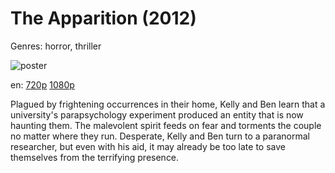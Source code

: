 # The Apparition (2012)

Genres: horror, thriller

![poster](http://image.tmdb.org/t/p/w500/qEHx7H3Gvt1zYM1AyitTA8c2XOH.jpg)

en:
  [720p](magnet:?xt=urn:btih:81E7C3ADECD78C68411D54453A46D5FC6AE2C07B&tr=udp://glotorrents.pw:6969/announce&tr=udp://tracker.opentrackr.org:1337/announce&tr=udp://torrent.gresille.org:80/announce&tr=udp://tracker.openbittorrent.com:80&tr=udp://tracker.coppersurfer.tk:6969&tr=udp://tracker.leechers-paradise.org:6969&tr=udp://p4p.arenabg.ch:1337&tr=udp://tracker.internetwarriors.net:1337)
  [1080p](magnet:?xt=urn:btih:FD3A5B59DB40844ABF47F83E6157ADA8589B5BF2&tr=udp://glotorrents.pw:6969/announce&tr=udp://tracker.opentrackr.org:1337/announce&tr=udp://torrent.gresille.org:80/announce&tr=udp://tracker.openbittorrent.com:80&tr=udp://tracker.coppersurfer.tk:6969&tr=udp://tracker.leechers-paradise.org:6969&tr=udp://p4p.arenabg.ch:1337&tr=udp://tracker.internetwarriors.net:1337)
  


Plagued by frightening occurrences in their home, Kelly and Ben learn that a university's parapsychology experiment produced an entity that is now haunting them. The malevolent spirit feeds on fear and torments the couple no matter where they run. Desperate, Kelly and Ben turn to a paranormal researcher, but even with his aid, it may already be too late to save themselves from the terrifying presence.